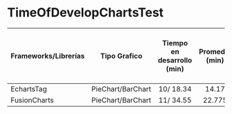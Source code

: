 # TimeOfDevelopChartsTest

| Frameworks/Librerías | Tipo Grafico | Tiempo en desarrollo (min) | Promedio (min) | Evidencia | Promedio de Tiempo en Ejecución (ms) | Promedio (ms) |
| :---         |     :---:      |       :---:  | :---:    |  :---: | :---:    |---: |
| EchartsTag   | PieChart/BarChart     | 10/ 18.34   | 14.17 | (https://youtu.be/XCODV0CAG2) | 3 / 4  | 3.5 |
| FusionCharts     | PieChart/BarChart      | 11/ 34.55    | 22.775 | (https://youtu.be/xwXoWtrfXzA) | 3 / 4  | 3.5 |
